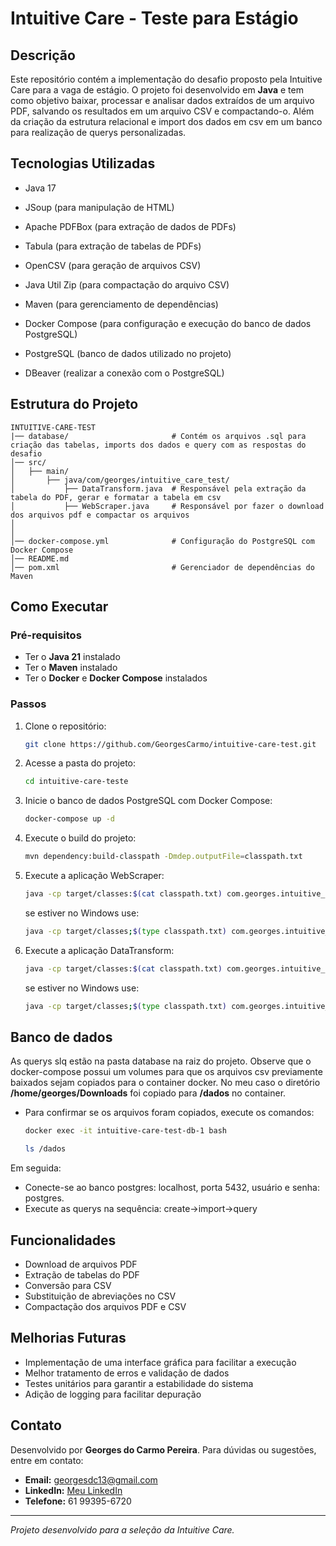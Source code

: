 
# Intuitive Care - Teste para Estágio

## Descrição

Este repositório contém a implementação do desafio proposto pela Intuitive Care para a vaga de estágio. O projeto foi desenvolvido em **Java** e tem como objetivo baixar, processar e analisar dados extraídos de um arquivo PDF, salvando os resultados em um arquivo CSV e compactando-o. Além da criação da estrutura relacional e import dos dados em csv em um banco para realização de querys personalizadas.

## Tecnologias Utilizadas

- Java 17

- JSoup (para manipulação de HTML)

- Apache PDFBox (para extração de dados de PDFs)

- Tabula (para extração de tabelas de PDFs)

- OpenCSV (para geração de arquivos CSV)

- Java Util Zip (para compactação do arquivo CSV)

- Maven (para gerenciamento de dependências)

- Docker Compose (para configuração e execução do banco de dados PostgreSQL)

- PostgreSQL (banco de dados utilizado no projeto)

- DBeaver (realizar a conexão com o PostgreSQL)

## Estrutura do Projeto

```
INTUITIVE-CARE-TEST
|── database/                       # Contém os arquivos .sql para criação das tabelas, imports dos dados e query com as respostas do desafio
│── src/
│   ├── main/
│       ├── java/com/georges/intuitive_care_test/
│           ├── DataTransform.java  # Responsável pela extração da tabela do PDF, gerar e formatar a tabela em csv
│           ├── WebScraper.java     # Responsável por fazer o download dos arquivos pdf e compactar os arquivos
│                                   
│                                   
│── docker-compose.yml              # Configuração do PostgreSQL com Docker Compose
│── README.md
│── pom.xml                         # Gerenciador de dependências do Maven
```

## Como Executar

### Pré-requisitos

- Ter o **Java 21** instalado
- Ter o **Maven** instalado
- Ter o **Docker** e **Docker Compose** instalados

### Passos

1. Clone o repositório:
   ```sh
   git clone https://github.com/GeorgesCarmo/intuitive-care-test.git
   ```
2. Acesse a pasta do projeto:
   ```sh
   cd intuitive-care-teste
   ```
3. Inicie o banco de dados PostgreSQL com Docker Compose:
   ```sh
   docker-compose up -d
   ```
4. Execute o build do projeto:
   ```sh
   mvn dependency:build-classpath -Dmdep.outputFile=classpath.txt
   ```
5. Execute a aplicação WebScraper:
   ```sh
   java -cp target/classes:$(cat classpath.txt) com.georges.intuitive_care_test.WebScraper
   ```
   se estiver no Windows use:
   ```sh
   java -cp target/classes;$(type classpath.txt) com.georges.intuitive_care_test.WebScraper
   ```
6. Execute a aplicação DataTransform:
   ```sh
   java -cp target/classes:$(cat classpath.txt) com.georges.intuitive_care_test.DataTransform
   ```
   se estiver no Windows use:
   ```sh
   java -cp target/classes;$(type classpath.txt) com.georges.intuitive_care_test.DataTransform
   ```
## Banco de dados
As querys slq estão na pasta database na raiz do projeto. Observe que o docker-compose possui um volumes para que os arquivos csv previamente baixados sejam copiados para o container docker. No meu caso o diretório **/home/georges/Downloads** foi copiado para **/dados** no container.

- Para confirmar se os arquivos foram copiados, execute os comandos:
  ```sh
  docker exec -it intuitive-care-test-db-1 bash
  ```
  ```sh
  ls /dados
  ```
Em seguida:
- Conecte-se ao banco postgres: localhost, porta 5432, usuário e senha: postgres. 
- Execute as querys na sequência: create->import->query

## Funcionalidades

- Download de arquivos PDF
- Extração de tabelas do PDF
- Conversão para CSV
- Substituição de abreviações no CSV
- Compactação dos arquivos PDF e CSV

## Melhorias Futuras

- Implementação de uma interface gráfica para facilitar a execução
- Melhor tratamento de erros e validação de dados
- Testes unitários para garantir a estabilidade do sistema
- Adição de logging para facilitar depuração

## Contato

Desenvolvido por **Georges do Carmo Pereira**. Para dúvidas ou sugestões, entre em contato:

- **Email:** [georgesdc13@gmail.com](mailto:georgesdc13@gmail.com)
- **LinkedIn:** [Meu LinkedIn](https://www.linkedin.com/in/georges-do-carmo)
- **Telefone:** 61 99395-6720
---

*Projeto desenvolvido para a seleção da Intuitive Care.*


